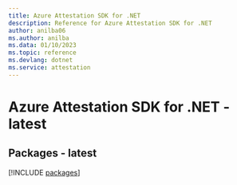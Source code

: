 ```yaml
---
title: Azure Attestation SDK for .NET
description: Reference for Azure Attestation SDK for .NET
author: anilba06
ms.author: anilba
ms.data: 01/10/2023
ms.topic: reference
ms.devlang: dotnet
ms.service: attestation
---
```

# Azure Attestation SDK for .NET - latest
## Packages - latest
[!INCLUDE [packages](attestation-index.md)]